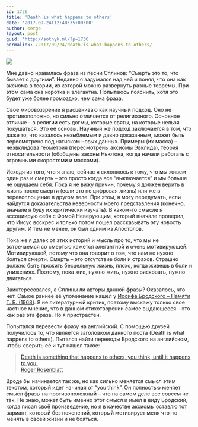 ```yaml
---
id: 1736
title: 'Death is what happens to others'
date: '2017-09-24T12:40:35+00:00'
author: serge
layout: post
guid: 'http://sotnyk.ml/?p=1736'
permalink: /2017/09/24/death-is-what-happens-to-others/
---
```


[![](https://sotnyk.github.io/wp-content/uploads/2017/09/JosephBrodsky_NewBioImage_Credit-WillemDiepraam.jpg)](https://sotnyk.github.io/wp-content/uploads/2017/09/JosephBrodsky_NewBioImage_Credit-WillemDiepraam.jpg)

Мне давно нравилась фраза из песни Сплинов: “Смерть это то, что бывает с другими”. Недавно я задумался над ней и понял, что она как аксиома в теории, из которой можно развернуть разные теоремы. При этом сама она коротка и элегантна. Попытаюсь пояснить, хотя это будет уже более громоздко, чем сама фраза.

Свое мировоззрение я расцениваю как научный подход. Оно не противоположно, но сильно отличается от религиозного. Основное отличие – в религии есть догмы, которые святы, на которые нельзя покушаться. Это её основы. Научный же подход заключается в том, что даже то, что казалось незыблемым и давно доказанным, может быть пересмотрено под натиском новых данных. Примеры (их масса) – неэвклидова геометрия (пересмотрены аксиомы Эвклида), теория относительности (обобщены законы Ньютона, когда начали работать с огромными скоростями и массами).

Исходя из того, что я знаю, сейчас я склоняюсь к тому, что мы живем один раз и смерть – это просто когда все “выключается” и мы больше не ощущаем себя. Пока я не вижу причин, почему я должен верить в жизнь после смерти (если это не цифровая жизнь) или же в перевоплощение в другом теле. При этом, я могу передумать, если найдутся доказательства неверности моего представления (конечно, вначале я буду их критически изучать). В каком-то смысле я ассоциирую себя с Фомой Неверующим, который вначале проверил, что Иисус воскрес и только потом пошел рассказывать эту новость другим. И тем не менее, он был одним из Апостолов.

Пока же я далек от этих историй и мысль про то, что мы не встречаемся со смертью кажется элегантной и очень мотивирующей. Мотивирующей, потому что она говорит о том, что нам не нужно бояться смерти. Смерть – это отсутствие боли и страхов. Страшно должно быть прожить бесцельную жизнь, плохо, когда живешь в боли и унижениях. Поэтому, пока жив, нужно жить, нужно рисковать, нужно двигаться.

Заинтересовался, а Сплины ли авторы данной фразы? Оказалось, что нет. Самое раннее её упоминание нашел у [Иосифа Бродского – Памяти Т. Б. (1968)](http://www.world-art.ru/lyric/lyric.php?id=7593). Я не литературный критик, поэтому выскажу только свое частное мнение, что в данном стихотворении самое выдающееся – это как раз эта фраза. Но я пристрастен.

Попытался перевести фразу на английский. С помощью друзей получилось то, что является заголовком данного поста (Death is what happens to others). Пытался найти переводы Бродского на английском, чтобы сверить её и тут нашел такое:

> [Death is something that happens to others, you think, until it happens to you.  
> Roger Rosenblatt](https://www.brainyquote.com/quotes/quotes/r/rogerrosen536244.html)

Вроде бы начинается так же, но как сильно меняется смысл этим текстом, который идет начиная от “you think”. Он полностью меняет смысл фразы на противоположный – что на самом деле все совсем не так. Не знаю, может быть именно этот смысл и имел в виду Бродский, когда писал своё произведение, но я в качестве аксиомы оставлю тот вариант, который без пояснений, который мотивирует меня что-то менять в своей жизни и не бояться.